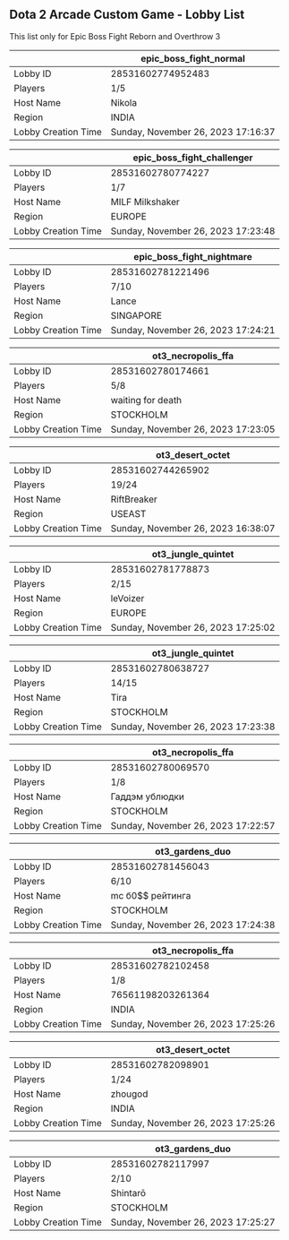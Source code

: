 ## Dota 2 Arcade Custom Game - Lobby List

This list only for Epic Boss Fight Reborn and Overthrow 3

|  | epic_boss_fight_normal |
| ------ | ------ |
| Lobby ID | 28531602774952483 |
| Players | 1/5 |
| Host Name | Nikola |
| Region | INDIA |
| Lobby Creation Time | Sunday, November 26, 2023 17:16:37 |


|  | epic_boss_fight_challenger |
| ------ | ------ |
| Lobby ID | 28531602780774227 |
| Players | 1/7 |
| Host Name | MILF Milkshaker |
| Region | EUROPE |
| Lobby Creation Time | Sunday, November 26, 2023 17:23:48 |


|  | epic_boss_fight_nightmare |
| ------ | ------ |
| Lobby ID | 28531602781221496 |
| Players | 7/10 |
| Host Name | Lance |
| Region | SINGAPORE |
| Lobby Creation Time | Sunday, November 26, 2023 17:24:21 |


|  | ot3_necropolis_ffa |
| ------ | ------ |
| Lobby ID | 28531602780174661 |
| Players | 5/8 |
| Host Name | waiting for death |
| Region | STOCKHOLM |
| Lobby Creation Time | Sunday, November 26, 2023 17:23:05 |


|  | ot3_desert_octet |
| ------ | ------ |
| Lobby ID | 28531602744265902 |
| Players | 19/24 |
| Host Name | RiftBreaker |
| Region | USEAST |
| Lobby Creation Time | Sunday, November 26, 2023 16:38:07 |


|  | ot3_jungle_quintet |
| ------ | ------ |
| Lobby ID | 28531602781778873 |
| Players | 2/15 |
| Host Name | leVoizer |
| Region | EUROPE |
| Lobby Creation Time | Sunday, November 26, 2023 17:25:02 |


|  | ot3_jungle_quintet |
| ------ | ------ |
| Lobby ID | 28531602780638727 |
| Players | 14/15 |
| Host Name | Tira |
| Region | STOCKHOLM |
| Lobby Creation Time | Sunday, November 26, 2023 17:23:38 |


|  | ot3_necropolis_ffa |
| ------ | ------ |
| Lobby ID | 28531602780069570 |
| Players | 1/8 |
| Host Name | Гаддэм ублюдки |
| Region | STOCKHOLM |
| Lobby Creation Time | Sunday, November 26, 2023 17:22:57 |


|  | ot3_gardens_duo |
| ------ | ------ |
| Lobby ID | 28531602781456043 |
| Players | 6/10 |
| Host Name | mc б0$$ рейтинга |
| Region | STOCKHOLM |
| Lobby Creation Time | Sunday, November 26, 2023 17:24:38 |


|  | ot3_necropolis_ffa |
| ------ | ------ |
| Lobby ID | 28531602782102458 |
| Players | 1/8 |
| Host Name | 76561198203261364 |
| Region | INDIA |
| Lobby Creation Time | Sunday, November 26, 2023 17:25:26 |


|  | ot3_desert_octet |
| ------ | ------ |
| Lobby ID | 28531602782098901 |
| Players | 1/24 |
| Host Name | zhougod |
| Region | INDIA |
| Lobby Creation Time | Sunday, November 26, 2023 17:25:26 |


|  | ot3_gardens_duo |
| ------ | ------ |
| Lobby ID | 28531602782117997 |
| Players | 2/10 |
| Host Name | Shintarō |
| Region | STOCKHOLM |
| Lobby Creation Time | Sunday, November 26, 2023 17:25:27 |


